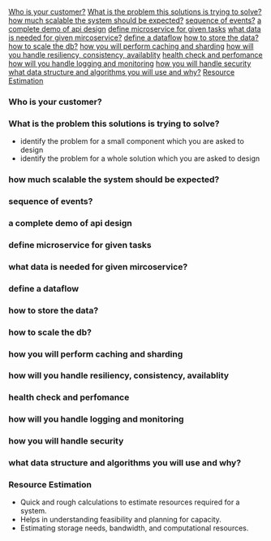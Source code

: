 [Who is your customer?](#who-is-your-customer)
[What is the problem this solutions is trying to solve?](#what-is-the-problem-this-solutions-is-trying-to-solve)
[how much scalable the system should be expected?](#how-much-scalable-the-system-should-be-expected)
[sequence of events?](#sequence-of-events)
[a complete demo of api design](#a-complete-demo-of-api-design)
[define microservice for given tasks](#define-microservice-for-given-tasks)
[what data is needed for given mircoservice?](#what-data-is-needed-for-given-mircoservice)
[define a dataflow](#define-a-dataflow)
[how to store the data?](#how-to-store-the-data)
[how to scale the db?](#how-to-scale-the-db)
[how you will perform caching and sharding](#how-you-will-perform-caching-and-sharding)
[how will you handle resiliency, consistency, availablity](#how-will-you-handle-resiliency-consistency-availablity)
[health check and perfomance](#health-check-and-performance)
[how will you handle logging and monitoring](#how-will-you-handle-logging-and-monitoring)
[how you will handle security](#how-you-will-handle-security)
[what data structure and algorithms you will use and why?](#what-data-structure-and-algorithms-you-will-use-and-why)
[Resource Estimation](#resource-estimation)

### Who is your customer?

### What is the problem this solutions is trying to solve?

- identify the problem for a small component which you are asked to design
- identify the problem for a whole solution which you are asked to design

### how much scalable the system should be expected?

### sequence of events?

### a complete demo of api design

### define microservice for given tasks

### what data is needed for given mircoservice?

### define a dataflow

### how to store the data?

### how to scale the db?

### how you will perform caching and sharding

### how will you handle resiliency, consistency, availablity

### health check and perfomance

### how will you handle logging and monitoring

### how you will handle security

### what data structure and algorithms you will use and why?

### Resource Estimation

- Quick and rough calculations to estimate resources required for a system.
- Helps in understanding feasibility and planning for capacity.
- Estimating storage needs, bandwidth, and computational resources.
